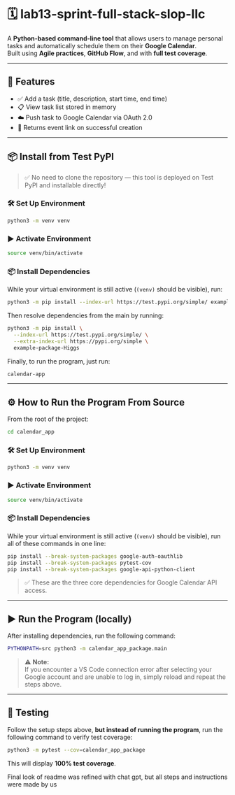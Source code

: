 # 🗓️ lab13-sprint-full-stack-slop-llc

A **Python-based command-line tool** that allows users to manage personal tasks and automatically schedule them on their **Google Calendar**.  
Built using **Agile practices**, **GitHub Flow**, and with **full test coverage**.

---

## 🚀 Features

- ✅ Add a task (title, description, start time, end time)  
- 📋 View task list stored in memory  
- ☁️ Push task to Google Calendar via OAuth 2.0  
- 🔗 Returns event link on successful creation  

---

## 📦 Install from Test PyPI

> ✅ No need to clone the repository — this tool is deployed on Test PyPI and installable directly!

### 🛠️ Set Up Environment

```bash
python3 -m venv venv
```

### ▶️ Activate Environment

```bash
source venv/bin/activate
```

### 📦 Install Dependencies

While your virtual environment is still active (`(venv)` should be visible), run:

```bash
python3 -m pip install --index-url https://test.pypi.org/simple/ example-package-Higgs
```

Then resolve dependencies from the main by running:

```bash
python3 -m pip install \
  --index-url https://test.pypi.org/simple/ \
  --extra-index-url https://pypi.org/simple \
  example-package-Higgs
```
Finally, to run the program, just run:

```bash
calendar-app
```


---

## ⚙️ How to Run the Program From Source

From the root of the project:

```bash
cd calendar_app
```

### 🛠️ Set Up Environment

```bash
python3 -m venv venv
```

### ▶️ Activate Environment

```bash
source venv/bin/activate
```

### 📦 Install Dependencies

While your virtual environment is still active (`(venv)` should be visible), run all of these commands in one line:

```bash
pip install --break-system-packages google-auth-oauthlib
pip install --break-system-packages pytest-cov
pip install --break-system-packages google-api-python-client
```

> ✅ These are the three core dependencies for Google Calendar API access.

---

## ▶️ Run the Program (locally)

After installing dependencies, run the following command:

```bash
PYTHONPATH=src python3 -m calendar_app_package.main
```

> ⚠️ **Note:**  
> If you encounter a VS Code connection error after selecting your Google account and are unable to log in, simply reload and repeat the steps above.

---

## 🧪 Testing

Follow the setup steps above, **but instead of running the program**, run the following command to verify test coverage:

```bash
python3 -m pytest --cov=calendar_app_package
```

This will display **100% test coverage**.


Final look of readme was refined with chat gpt, but all steps and instructions were made by us